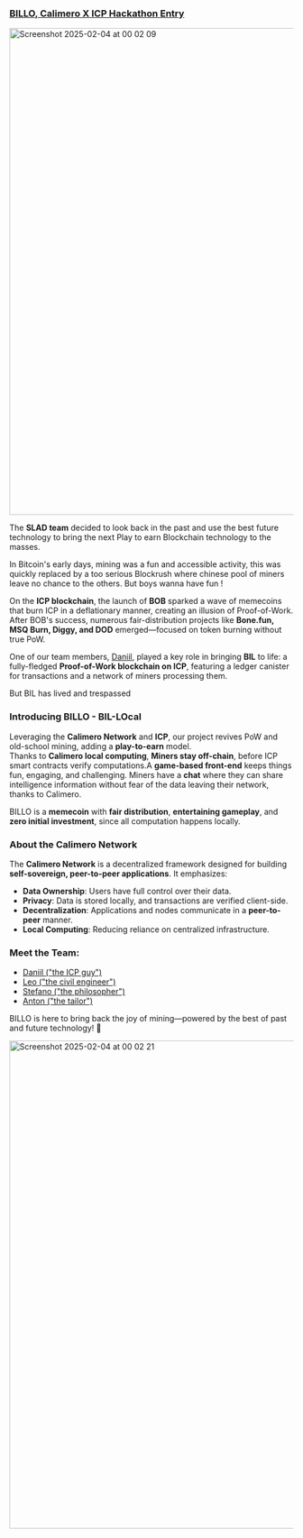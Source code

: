 

### [BILLO, Calimero X ICP Hackathon Entry](https://calimero.network/)  

<img width="864" alt="Screenshot 2025-02-04 at 00 02 09" src="https://github.com/user-attachments/assets/1b4209e3-728f-4570-899f-b18e0220d470" />

The **SLAD team** decided to look back in the past and use the best future technology to bring the next Play to earn Blockchain technology to the masses.

In Bitcoin's early days, mining was a fun and accessible activity, this was quickly replaced by a too serious Blockrush where chinese pool of miners leave no chance to the others.
But boys wanna have fun !

On the **ICP blockchain**, the launch of **BOB** sparked a wave of memecoins that burn ICP in a deflationary manner, creating an illusion of Proof-of-Work. After BOB's success, numerous fair-distribution projects like **Bone.fun, MSQ Burn, Diggy, and DOD** emerged—focused on token burning without true PoW.  

One of our team members, [Daniil](https://github.com/dantol29), played a key role in bringing **BIL** to life: a fully-fledged **Proof-of-Work blockchain on ICP**, featuring a ledger canister for transactions and a network of miners processing them.

But BIL has lived and trespassed 

### Introducing **BILLO** - BIL-LOcal  
Leveraging the **Calimero Network** and **ICP**, our project revives PoW and old-school mining, adding a **play-to-earn** model.  
Thanks to **Calimero local computing**, **Miners stay off-chain**, before ICP smart contracts verify computations.A **game-based front-end** keeps things fun, engaging, and challenging. Miners have a **chat**  where they can share intelligence information without fear of the data leaving their network, thanks to Calimero.  

BILLO is a **memecoin** with **fair distribution**, **entertaining gameplay**, and **zero initial investment**, since all computation happens locally.  

### About the **Calimero Network**  
The **Calimero Network** is a decentralized framework designed for building **self-sovereign, peer-to-peer applications**. It emphasizes:  
- **Data Ownership**: Users have full control over their data.  
- **Privacy**: Data is stored locally, and transactions are verified client-side.  
- **Decentralization**: Applications and nodes communicate in a **peer-to-peer** manner.  
- **Local Computing**: Reducing reliance on centralized infrastructure.  

### Meet the Team:  
- [Daniil ("the ICP guy")](https://github.com/dantol29)  
- [Leo ("the civil engineer")](https://github.com/lmangall/)  
- [Stefano ("the philosopher")](https://github.com/552020)  
- [Anton ("the tailor")](https://github.com/AntonSplavnik)  

BILLO is here to bring back the joy of mining—powered by the best of past and future technology! 🚀


<img width="866" alt="Screenshot 2025-02-04 at 00 02 21" src="https://github.com/user-attachments/assets/36a70c94-1dcc-4416-a444-a288312ff6a4" />



